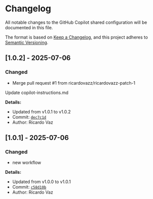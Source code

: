 # Changelog

All notable changes to the GitHub Copilot shared configuration will be documented in this file.

The format is based on [Keep a Changelog](https://keepachangelog.com/en/1.0.0/),
and this project adheres to [Semantic Versioning](https://semver.org/spec/v2.0.0.html).

## [1.0.2] - 2025-07-06

### Changed
- Merge pull request #1 from ricardovazz/ricardovazz-patch-1

Update copilot-instructions.md

**Details:**
- Updated from v1.0.1 to v1.0.2
- Commit: [`dec7c1d`](https://github.com/ricardovazz/copilot-test/commit/dec7c1daf0e1ed7bf62d8d47570276d5d2103ba9)
- Author: Ricardo Vaz


## [1.0.1] - 2025-07-06

### Changed
- new workflow

**Details:**
- Updated from v1.0.0 to v1.0.1
- Commit: [`c58d10b`](https://github.com/ricardovazz/copilot-test/commit/c58d10bfe13d70920aad4a35208a6eb1aeeab03f)
- Author: Ricardo Vaz


